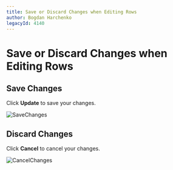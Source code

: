 ```yaml
---
title: Save or Discard Changes when Editing Rows
author: Bogdan Harchenko
legacyId: 4140
---
```

# Save or Discard Changes when Editing Rows
## Save Changes
Click **Update** to save your changes.

![SaveChanges](../../../images/img7150.png)

## Discard Changes
Click **Cancel** to cancel your changes. 

![CancelChanges](../../../images/img7151.png)